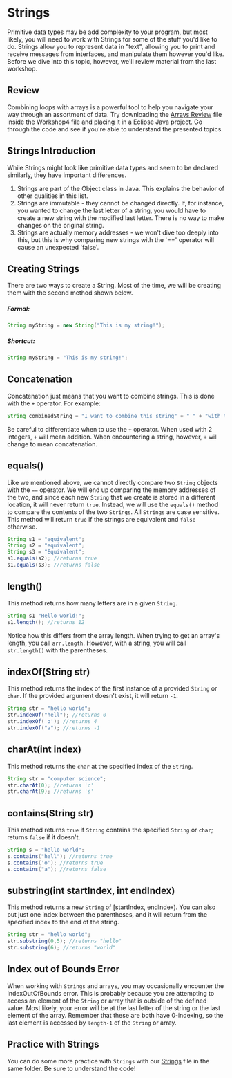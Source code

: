 # Strings
Primitive data types may be add complexity to your program, but most likely, you will need to work with Strings for some of the stuff you'd like to do. Strings allow you to represent data in "text", allowing you to print and receive messages from interfaces, and manipulate them however you'd like. Before we dive into this topic, however, we'll review material from the last workshop.

## Review
Combining loops with arrays is a powerful tool to help you navigate your way through an assortment of data. Try downloading the [Arrays Review][ArraysReview] file inside the Workshop4 file and placing it in a Eclipse Java project. Go through the code and see if you're able to understand the presented topics.

## Strings Introduction
While Strings might look like primitive data types and seem to be declared similarly, they have important differences.
1. Strings are part of the Object class in Java. This explains the behavior of other qualities in this list.
2. Strings are immutable - they cannot be changed directly. If, for instance, you wanted to change the last letter of a string, you would have to create a new string with the modified last letter. There is no way to make changes on the original string.
3. Strings are actually memory addresses - we won't dive too deeply into this, but this is why comparing new strings with the '==' operator will cause an unexpected 'false'.

## Creating Strings
There are two ways to create a String. Most of the time, we will be creating them with the second method shown below.
##### Formal:
```java
String myString = new String("This is my string!");
```
##### Shortcut:
```java
String myString = "This is my string!";
```

## Concatenation
Concatenation just means that you want to combine strings. This is done with the `+` operator. For example:
```java
String combinedString = "I want to combine this string" + " " + "with this string!";
```
Be careful to differentiate when to use the `+` operator. When used with 2 integers, `+` will mean addition. When encountering a string, however, `+` will change to mean concatenation.

## equals()
Like we mentioned above, we cannot directly compare two `String` objects with the `==` operator. We will end up comparing the memory addresses of the two, and since each new `String` that we create is stored in a different location, it will never return `true`. Instead, we will use the `equals()` method to compare the contents of the two `Strings`. All `Strings` are case sensitive.
This method will return `true` if the strings are equivalent and `false` otherwise.
```java
String s1 = "equivalent";
String s2 = "equivalent";
String s3 = "Equivalent";
s1.equals(s2); //returns true
s1.equals(s3); //returns false
```

## length()
This method returns how many letters are in a given `String`.
```java
String s1 "Hello world!";
s1.length(); //returns 12
```
Notice how this differs from the array length. When trying to get an array's length, you call `arr.length`. However, with a string, you will call `str.length()` with the parentheses.

## indexOf(String str)
This method returns the index of the first instance of a provided `String` or `char`. If the provided argument doesn't exist, it will return `-1`.
```java
String str = "hello world";
str.indexOf("hell"); //returns 0
str.indexOf('o'); //returns 4
str.indexOf("a"); //returns -1
```

## charAt(int index)
This method returns the `char` at the specified index of the `String`.
```java
String str = "computer science";
str.charAt(0); //returns 'c'
str.charAt(9); //returns 's'
```

## contains(String str)
This method returns `true` if `String` contains the specified `String` or `char`; returns `false` if it doesn't.
```java
String s = "hello world";
s.contains("hell"); //returns true
s.contains('o'); //returns true
s.contains("a"); //returns false
```

## substring(int startIndex, int endIndex)
This method returns a new `String` of [startIndex, endIndex). You can also put just one index between the parentheses, and it will return from the specified index to the end of the string.
```java
String str = "hello world";
str.substring(0,5); //returns "hello"
str.substring(6); //returns "world"
```

## Index out of Bounds Error
When working with `Strings` and arrays, you may occasionally encounter the IndexOutOfBounds error. This is probably because you are attempting to access an element of the `String` or array that is outside of the defined value. Most likely, your error will be at the last letter of the string or the last element of the array. Remember that these are both have 0-indexing, so the last element is accessed by `length-1` of the `String` or array.

## Practice with Strings
You can do some more practice with `Strings` with our [Strings][Strings] file in the same folder. Be sure to understand the code!

[ArraysReview]: ArraysReview.java
[Strings]: Strings.java
